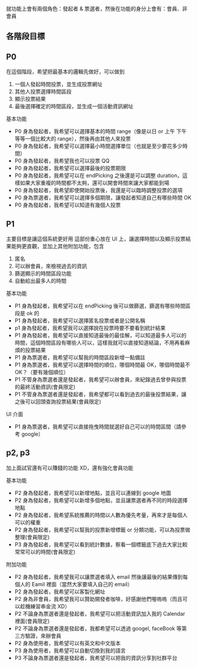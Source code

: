 就功能上會有兩個角色：發起者 & 票選者，然後在功能的身分上會有：會員、非會員
## 各階段目標



## P0
在這個階段，希望把最基本的邏輯先做好，可以做到
1. 一個人發起時間投票，並生成投票網址
2. 其他人投票選擇時間區段
3. 顯示投票結果
4. 最後選擇確定的時間區段，並生成一個活動資訊網址

基本功能
- P0 身為發起者，我希望可以選擇基本的時間 range（像是以日 or 上午 下午 等等一個比較大的 range），然後再由其他人來投票
- P0 身為發起者，我希望可以選擇最小時間選擇單位（也就是至少要花多少時間）
- P0 身為發起者，我希望我也可以投票 QQ
- P0 身為發起者，我希望可以選擇最後的投票期限
- P0 身為發起者，我希望可以在 endPicking 之後還是可以調整 duration，這樣如果大家重複的時間都不太夠，還可以開會時間來讓大家都能到場
- P0 身為發起者，我希望即使開始投票後，我還是可以臨時調整投票的選項
- P0 身為票選者，我希望可以選擇多個期限，讓發起者知道自己有哪些時間 OK
- P0 身為發起者，我希望可以知道有幾個人投票



## P1
主要目標是讓這個系統更好用
這部份重心放在 UI 上，讓選擇時間以及顯示投票結果能夠更直觀，並加上其他附加功能，包含
1. 匿名
2. 可以辦會員，來檢視過去的資訊
3. 篩選顯示的時間區段功能
4. 自動給出最多人的時間

基本功能
- P1 身為發起者，我希望可以在 endPicking 後可以做篩選，篩選有哪些時間區段是 ok 的
- P1 身為發起者，我希望可以選擇匿名投票或者是公開名稱
- p1 身為發起者，我希望我可以選擇說在投票時要不要看到統計結果
- P1 身為發起者，我希望可以直接知道最後的最佳解，可以知道最多人可以的時間，這個時間區段有哪些人可以，這樣我就可以直接知道結論，不用再看麻煩的投票結果
- P1 身為票選者，我希望可以幫我的時間區段新增一點備註
- P1 身為票選者，我希望可以選擇時間的順位，哪個時間最 OK，哪個時間最不 OK？（要有幾個順位）
- P1 不管身為票選者還是發起者，我希望可以辦會員，來紀錄過去曾參與投票的最終活動資訊(會員限定)
- P1 不管身為票選者還是發起者，我希望都可以看到過去的最後投票結果，讓之後可以回頭查詢投票結果(會員限定)

UI 介面
- P1 身為票選者，我希望可以直接拖曳時間就選好自己可以的時間區間（請參考 google）

## p2, p3
加上面試官還有可以賺錢的功能 XD，還有強化會員功能

基本功能

- P2 身為發起者，我希望可以新增地點，並且可以連線到 google 地圖
- P2 身為發起者，我希望可以新增多個地點，並且讓票選者再不同的時段選擇地點
- P2 身為發起者，我希望系統推薦的時間以人數為優先考量，再來才是每個人可以的權重
- P2 身為發起者，我希望可以幫我的投票新增標籤 or 分類功能，可以為投票做整理(會員限定)
- P3 身為發起者，我希望可以看到統計數據，察看一個標籤底下過去大家比較常常可以的時間(會員限定)

附加功能
- P2 身為發起者，我希望我可以讓票選者填入 email 然後讓最後的結果傳到每個人的 Eamil 裡面（當然大家要填入自己的 email）
- P2 身為發起者，我希望可以客製化網址
- P2 身為非會員，我希望我可以贊助開發者咖啡，好感謝他們喔嗚嗚（而且可以趁機練習串金流 XD）
- P2 不論身為票選者還是發起者，我希望可以把活動資訊加入我的 Calendar 裡面(會員限定)
- P2 不論身為票選者還是發起者，我都希望可以透過 googel, faceBook 等第三方驗證，來辦會員
- P2 身為使用者，我希望可以有英文和中文版本
- P3 身為使用者，我希望可以自動切換到我的語言
- P3 不論身為票選者還是發起者，我希望可以把我的資訊分享到社群平台








